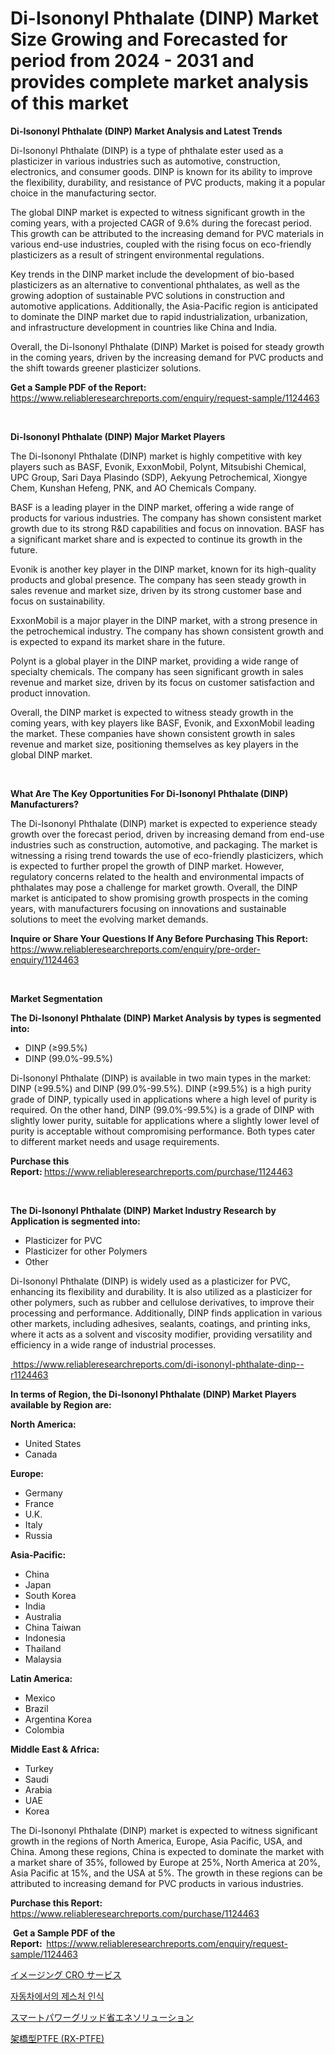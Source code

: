 <p><h1>Di-Isononyl Phthalate (DINP) Market Size Growing and Forecasted for period from 2024 - 2031 and provides complete market analysis of this market</h1></p><p><strong>Di-Isononyl Phthalate (DINP) Market Analysis and Latest Trends</strong></p>
<p><p>Di-Isononyl Phthalate (DINP) is a type of phthalate ester used as a plasticizer in various industries such as automotive, construction, electronics, and consumer goods. DINP is known for its ability to improve the flexibility, durability, and resistance of PVC products, making it a popular choice in the manufacturing sector.</p><p>The global DINP market is expected to witness significant growth in the coming years, with a projected CAGR of 9.6% during the forecast period. This growth can be attributed to the increasing demand for PVC materials in various end-use industries, coupled with the rising focus on eco-friendly plasticizers as a result of stringent environmental regulations.</p><p>Key trends in the DINP market include the development of bio-based plasticizers as an alternative to conventional phthalates, as well as the growing adoption of sustainable PVC solutions in construction and automotive applications. Additionally, the Asia-Pacific region is anticipated to dominate the DINP market due to rapid industrialization, urbanization, and infrastructure development in countries like China and India.</p><p>Overall, the Di-Isononyl Phthalate (DINP) Market is poised for steady growth in the coming years, driven by the increasing demand for PVC products and the shift towards greener plasticizer solutions.</p></p>
<p><strong>Get a Sample PDF of the Report:&nbsp;</strong> <a href="https://www.reliableresearchreports.com/enquiry/request-sample/1124463">https://www.reliableresearchreports.com/enquiry/request-sample/1124463</a></p>
<p>&nbsp;</p>
<p><strong>Di-Isononyl Phthalate (DINP) Major Market Players</strong></p>
<p><p>The Di-Isononyl Phthalate (DINP) market is highly competitive with key players such as BASF, Evonik, ExxonMobil, Polynt, Mitsubishi Chemical, UPC Group, Sari Daya Plasindo (SDP), Aekyung Petrochemical, Xiongye Chem, Kunshan Hefeng, PNK, and AO Chemicals Company. </p><p>BASF is a leading player in the DINP market, offering a wide range of products for various industries. The company has shown consistent market growth due to its strong R&D capabilities and focus on innovation. BASF has a significant market share and is expected to continue its growth in the future.</p><p>Evonik is another key player in the DINP market, known for its high-quality products and global presence. The company has seen steady growth in sales revenue and market size, driven by its strong customer base and focus on sustainability.</p><p>ExxonMobil is a major player in the DINP market, with a strong presence in the petrochemical industry. The company has shown consistent growth and is expected to expand its market share in the future.</p><p>Polynt is a global player in the DINP market, providing a wide range of specialty chemicals. The company has seen significant growth in sales revenue and market size, driven by its focus on customer satisfaction and product innovation.</p><p>Overall, the DINP market is expected to witness steady growth in the coming years, with key players like BASF, Evonik, and ExxonMobil leading the market. These companies have shown consistent growth in sales revenue and market size, positioning themselves as key players in the global DINP market.</p></p>
<p>&nbsp;</p>
<p><strong>What Are The Key Opportunities For Di-Isononyl Phthalate (DINP) Manufacturers?</strong></p>
<p><p>The Di-Isononyl Phthalate (DINP) market is expected to experience steady growth over the forecast period, driven by increasing demand from end-use industries such as construction, automotive, and packaging. The market is witnessing a rising trend towards the use of eco-friendly plasticizers, which is expected to further propel the growth of DINP market. However, regulatory concerns related to the health and environmental impacts of phthalates may pose a challenge for market growth. Overall, the DINP market is anticipated to show promising growth prospects in the coming years, with manufacturers focusing on innovations and sustainable solutions to meet the evolving market demands.</p></p>
<p><strong>Inquire or Share Your Questions If Any Before Purchasing This Report:</strong> <a href="https://www.reliableresearchreports.com/enquiry/pre-order-enquiry/1124463">https://www.reliableresearchreports.com/enquiry/pre-order-enquiry/1124463</a></p>
<p>&nbsp;</p>
<p><strong>Market Segmentation</strong></p>
<p><strong>The Di-Isononyl Phthalate (DINP) Market Analysis by types is segmented into:</strong></p>
<p><ul><li>DINP (≥99.5%)</li><li>DINP (99.0%-99.5%)</li></ul></p>
<p><p>Di-Isononyl Phthalate (DINP) is available in two main types in the market: DINP (≥99.5%) and DINP (99.0%-99.5%). DINP (≥99.5%) is a high purity grade of DINP, typically used in applications where a high level of purity is required. On the other hand, DINP (99.0%-99.5%) is a grade of DINP with slightly lower purity, suitable for applications where a slightly lower level of purity is acceptable without compromising performance. Both types cater to different market needs and usage requirements.</p></p>
<p><strong>Purchase this Report:&nbsp;</strong><a href="https://www.reliableresearchreports.com/purchase/1124463">https://www.reliableresearchreports.com/purchase/1124463</a></p>
<p>&nbsp;</p>
<p><strong>The Di-Isononyl Phthalate (DINP) Market Industry Research by Application is segmented into:</strong></p>
<p><ul><li>Plasticizer for PVC</li><li>Plasticizer for other Polymers</li><li>Other</li></ul></p>
<p><p>Di-Isononyl Phthalate (DINP) is widely used as a plasticizer for PVC, enhancing its flexibility and durability. It is also utilized as a plasticizer for other polymers, such as rubber and cellulose derivatives, to improve their processing and performance. Additionally, DINP finds application in various other markets, including adhesives, sealants, coatings, and printing inks, where it acts as a solvent and viscosity modifier, providing versatility and efficiency in a wide range of industrial processes.</p></p>
<p><a href="https://www.reliableresearchreports.com/di-isononyl-phthalate-dinp--r1124463">&nbsp;https://www.reliableresearchreports.com/di-isononyl-phthalate-dinp--r1124463</a></p>
<p><strong>In terms of Region, the Di-Isononyl Phthalate (DINP) Market Players available by Region are:</strong></p>
<p>
    <p> <strong> North America: </strong>
        <ul>
            <li>United States</li>
            <li>Canada</li>
        </ul>
        </p> 
    <p> <strong> Europe: </strong>
        <ul>
            <li>Germany</li>
            <li>France</li>
            <li>U.K.</li>
            <li>Italy</li>
            <li>Russia</li>
        </ul>
        </p> 
    <p> <strong> Asia-Pacific: </strong>
        <ul>
            <li>China</li>
            <li>Japan</li>
            <li>South Korea</li>
            <li>India</li>
            <li>Australia</li>
            <li>China Taiwan</li>
            <li>Indonesia</li>
            <li>Thailand</li>
            <li>Malaysia</li>
        </ul>
        </p> 
    <p> <strong> Latin America: </strong>
        <ul>
            <li>Mexico</li>
            <li>Brazil</li>
            <li>Argentina Korea</li>
            <li>Colombia</li>
        </ul>
        </p> 
    <p> <strong> Middle East & Africa: </strong>
        <ul>
            <li>Turkey</li>
            <li>Saudi</li>
            <li>Arabia</li>
            <li>UAE</li>
            <li>Korea</li>
        </ul>
    </p>
    </p>
<p><p>The Di-Isononyl Phthalate (DINP) market is expected to witness significant growth in the regions of North America, Europe, Asia Pacific, USA, and China. Among these regions, China is expected to dominate the market with a market share of 35%, followed by Europe at 25%, North America at 20%, Asia Pacific at 15%, and the USA at 5%. The growth in these regions can be attributed to increasing demand for PVC products in various industries.</p></p>
<p><strong>Purchase this Report: </strong><a href="https://www.reliableresearchreports.com/purchase/1124463">https://www.reliableresearchreports.com/purchase/1124463</a></p>
<p>&nbsp;<strong>Get a Sample PDF of the Report:&nbsp;&nbsp;</strong><a href="https://www.reliableresearchreports.com/enquiry/request-sample/1124463">https://www.reliableresearchreports.com/enquiry/request-sample/1124463</a></p>
<p><strong></strong></p>
<p><p><a href="https://medium.com/@adaming121/%E3%82%A4%E3%83%A1%E3%83%BC%E3%82%B8%E3%83%B3%E3%82%B0cro%E3%82%B5%E3%83%BC%E3%83%93%E3%82%B9%E5%B8%82%E5%A0%B4-%E5%B8%82%E5%A0%B4%E3%81%AEcagr-%E5%B8%82%E5%A0%B4%E3%81%AE%E3%83%88%E3%83%AC%E3%83%B3%E3%83%89-%E3%81%8A%E3%82%88%E3%81%B3%E6%88%90%E9%95%B7%E6%88%A6%E7%95%A5%E3%81%AB%E9%96%A2%E3%81%99%E3%82%8Binsights-7c2ad3018a60">イメージング CRO サービス</a></p><p><a href="https://medium.com/@sherlock567567/%EC%9E%90%EB%8F%99%EC%B0%A8-%EC%8B%9C%EC%9E%A5%EC%97%90%EC%84%9C%EC%9D%98-%EC%A0%9C%EC%8A%A4%EC%B2%98-%EC%9D%B8%EC%8B%9D-%EA%B8%B0%EC%88%A0-%EC%8B%9C%EC%9E%A5-%EA%B7%9C%EB%AA%A8-%EB%B0%8F-%EC%8B%9C%EC%9E%A5-%ED%8A%B8%EB%A0%8C%EB%93%9C-%EC%99%84%EB%B2%BD%ED%95%9C-%EC%82%B0%EC%97%85-%EA%B0%9C%EC%9A%94-2024%EB%85%84%EB%B6%80%ED%84%B0-2031%EB%85%84%EA%B9%8C%EC%A7%80-d665d1c92321">자동차에서의 제스처 인식</a></p><p><a href="https://medium.com/@charityrice70/%E3%82%B9%E3%83%9E%E3%83%BC%E3%83%88%E3%83%91%E3%83%AF%E3%83%BC%E3%82%B0%E3%83%AA%E3%83%83%E3%83%89%E3%82%A8%E3%83%8D%E3%83%AB%E3%82%AE%E3%83%BC%E7%AF%80%E7%B4%84%E3%82%BD%E3%83%AA%E3%83%A5%E3%83%BC%E3%82%B7%E3%83%A7%E3%83%B3%E5%B8%82%E5%A0%B4%E8%AA%BF%E6%9F%BB%E3%83%AC%E3%83%9D%E3%83%BC%E3%83%88-%E3%81%9D%E3%81%AE%E6%AD%B4%E5%8F%B2%E3%81%A82031%E5%B9%B4%E3%81%BE%E3%81%A7%E3%81%AE%E4%BA%88%E6%B8%AC-064aee12fda7">スマートパワーグリッド省エネソリューション</a></p><p><a href="https://github.com/SkylarDaniel70/Market-Research-Report-List-1/blob/main/383473788113.md">架橋型PTFE (RX-PTFE)</a></p></p>